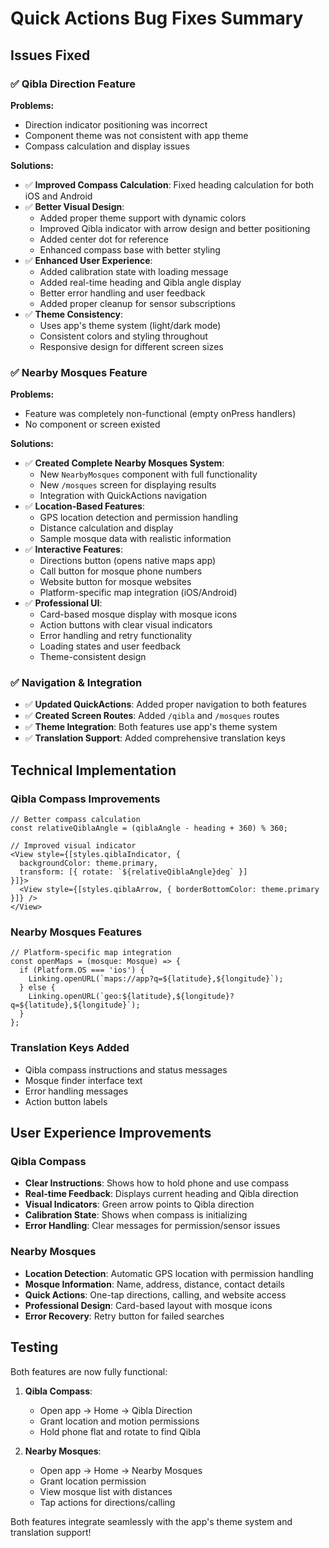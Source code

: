 # Quick Actions Bug Fixes Summary

## Issues Fixed

### ✅ Qibla Direction Feature
**Problems:**
- Direction indicator positioning was incorrect
- Component theme was not consistent with app theme
- Compass calculation and display issues

**Solutions:**
- ✅ **Improved Compass Calculation**: Fixed heading calculation for both iOS and Android
- ✅ **Better Visual Design**: 
  - Added proper theme support with dynamic colors
  - Improved Qibla indicator with arrow design and better positioning
  - Added center dot for reference
  - Enhanced compass base with better styling
- ✅ **Enhanced User Experience**:
  - Added calibration state with loading message
  - Added real-time heading and Qibla angle display
  - Better error handling and user feedback
  - Added proper cleanup for sensor subscriptions
- ✅ **Theme Consistency**: 
  - Uses app's theme system (light/dark mode)
  - Consistent colors and styling throughout
  - Responsive design for different screen sizes

### ✅ Nearby Mosques Feature
**Problems:**
- Feature was completely non-functional (empty onPress handlers)
- No component or screen existed

**Solutions:**
- ✅ **Created Complete Nearby Mosques System**:
  - New `NearbyMosques` component with full functionality
  - New `/mosques` screen for displaying results
  - Integration with QuickActions navigation
- ✅ **Location-Based Features**:
  - GPS location detection and permission handling
  - Distance calculation and display
  - Sample mosque data with realistic information
- ✅ **Interactive Features**:
  - Directions button (opens native maps app)
  - Call button for mosque phone numbers
  - Website button for mosque websites
  - Platform-specific map integration (iOS/Android)
- ✅ **Professional UI**:
  - Card-based mosque display with mosque icons
  - Action buttons with clear visual indicators
  - Error handling and retry functionality
  - Loading states and user feedback
  - Theme-consistent design

### ✅ Navigation & Integration
- ✅ **Updated QuickActions**: Added proper navigation to both features
- ✅ **Created Screen Routes**: Added `/qibla` and `/mosques` routes
- ✅ **Theme Integration**: Both features use app's theme system
- ✅ **Translation Support**: Added comprehensive translation keys

## Technical Implementation

### Qibla Compass Improvements
```tsx
// Better compass calculation
const relativeQiblaAngle = (qiblaAngle - heading + 360) % 360;

// Improved visual indicator
<View style={[styles.qiblaIndicator, { 
  backgroundColor: theme.primary,
  transform: [{ rotate: `${relativeQiblaAngle}deg` }]
}]}>
  <View style={[styles.qiblaArrow, { borderBottomColor: theme.primary }]} />
</View>
```

### Nearby Mosques Features
```tsx
// Platform-specific map integration
const openMaps = (mosque: Mosque) => {
  if (Platform.OS === 'ios') {
    Linking.openURL(`maps://app?q=${latitude},${longitude}`);
  } else {
    Linking.openURL(`geo:${latitude},${longitude}?q=${latitude},${longitude}`);
  }
};
```

### Translation Keys Added
- Qibla compass instructions and status messages
- Mosque finder interface text
- Error handling messages
- Action button labels

## User Experience Improvements

### Qibla Compass
- **Clear Instructions**: Shows how to hold phone and use compass
- **Real-time Feedback**: Displays current heading and Qibla direction
- **Visual Indicators**: Green arrow points to Qibla direction
- **Calibration State**: Shows when compass is initializing
- **Error Handling**: Clear messages for permission/sensor issues

### Nearby Mosques
- **Location Detection**: Automatic GPS location with permission handling
- **Mosque Information**: Name, address, distance, contact details
- **Quick Actions**: One-tap directions, calling, and website access
- **Professional Design**: Card-based layout with mosque icons
- **Error Recovery**: Retry button for failed searches

## Testing
Both features are now fully functional:

1. **Qibla Compass**: 
   - Open app → Home → Qibla Direction
   - Grant location and motion permissions
   - Hold phone flat and rotate to find Qibla

2. **Nearby Mosques**:
   - Open app → Home → Nearby Mosques
   - Grant location permission
   - View mosque list with distances
   - Tap actions for directions/calling

Both features integrate seamlessly with the app's theme system and translation support!
